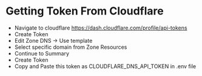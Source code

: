 # Getting Token From Cloudflare

- Navigate to cloudflare
https://dash.cloudflare.com/profile/api-tokens
- Create Token
- Edit Zone DNS -> Use template
- Select specific domain from Zone Resources 
- Continue to Summary
- Create Token
- Copy and Paste this token as CLOUDFLARE_DNS_API_TOKEN in .env file